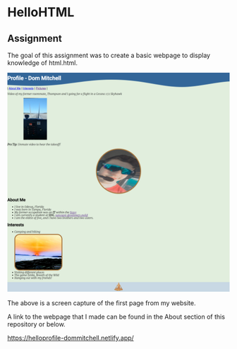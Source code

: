 # HelloHTML

## Assignment

The goal of this assignment was to create a basic webpage to display knowledge of html.html.

![image of My webpage](././images/mypage.png)

The above is a screen capture of the first page from my website.

A link to the webpage that I made can be found in the About section of this repository or below.

https://helloprofile-dommitchell.netlify.app/
